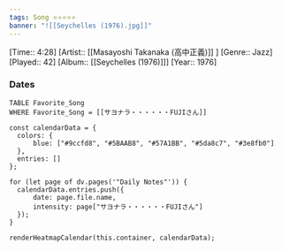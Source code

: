 ```yaml
---
tags: Song ⭐⭐⭐⭐⭐ 
banner: "![[Seychelles (1976).jpg]]"
---
```

[Time:: 4:28]
[Artist:: [[Masayoshi Takanaka (高中正義)]] ]
[Genre:: Jazz]
[Played:: 42]
[Album:: [[Seychelles (1976)]]]
[Year:: 1976]
### Dates
````dataview
TABLE Favorite_Song
WHERE Favorite_Song = [[サヨナラ・・・・・・FUJIさん]]
````

  ```dataviewjs
const calendarData = { 
	colors: { 
		blue: ["#9ccfd8", "#5BAAB8", "#57A1BB", "#5da8c7", "#3e8fb0"] 
	}, 
	entries: [] 
}; 

for (let page of dv.pages('"Daily Notes"')) { 
	calendarData.entries.push({ 
		date: page.file.name, 
		intensity: page["サヨナラ・・・・・・FUJIさん"]
	}); 
} 

renderHeatmapCalendar(this.container, calendarData);
```
